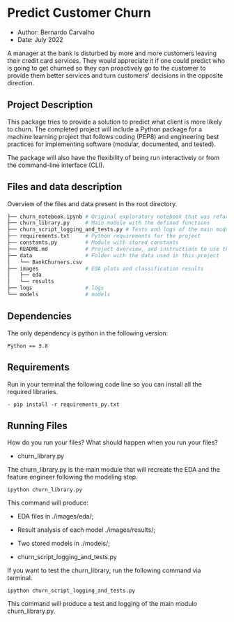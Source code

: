 # Predict Customer Churn
- Author: Bernardo Carvalho
- Date: July 2022

<l>
A manager at the bank is disturbed by more and more customers leaving their credit card services. They would appreciate it if one could predict who is going to get churned so they can proactively go to the customer to provide them better services and turn customers' decisions in the opposite direction.
<l> 

## Project Description
This package tries to provide a solution to predict what client is more likely to churn. The completed project will include a Python package for a machine learning project that follows coding (PEP8) and engineering best practices for implementing software (modular, documented, and tested). 

The package will also have the flexibility of being run interactively or from the command-line interface (CLI).

<l>

## Files and data description
Overview of the files and data present in the root directory. 

```bash
├── churn_notebook.ipynb # Original exploratory notebook that was refactored
├── churn_library.py     # Main module with the defined functions
├── churn_script_logging_and_tests.py # Tests and logs of the main module (churn_library.py)
├── requirements.txt     # Python requirements for the project
├── constants.py         # Module with stored constants
├── README.md            # Project overview, and instructions to use the code
├── data                 # Folder with the data used in this project
│   └── BankChurners.csv
├── images               # EDA plots and classification results
│   ├── eda
│   └── results
├── logs                 # logs
└── models               # models
```
<l>

## Dependencies
The only dependency is python in the following version:
```
Python == 3.8
```

## Requirements

Run in your terminal the following code line so you can install all the required libraries.
```
- pip install -r requirements_py.txt
```
<l>

## Running Files
How do you run your files? What should happen when you run your files?

- churn_library.py

The churn_library.py is the main module that will recreate the EDA and the feature engineer following the modeling step.

```
ipython churn_library.py
```
This command will produce:
- EDA files in ./images/eda/;
- Result analysis of each model ./images/results/;
- Two stored models in ./models/;

- churn_script_logging_and_tests.py

If you want to test the churn_library, run the following command via terminal.
```
ipython churn_script_logging_and_tests.py
```
This command will produce a test and logging of the main modulo churn_library.py.



